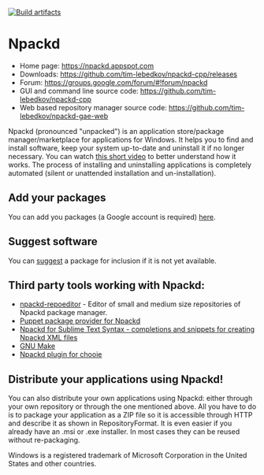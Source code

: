 ﻿[![Build artifacts](https://ci.appveyor.com/api/projects/status/github/tim-lebedkov/npackd)](https://ci.appveyor.com/project/tim-lebedkov/npackd)

# Npackd

* Home page: https://npackd.appspot.com
* Downloads: https://github.com/tim-lebedkov/npackd-cpp/releases
* Forum: https://groups.google.com/forum/#!forum/npackd
* GUI and command line source code: https://github.com/tim-lebedkov/npackd-cpp
* Web based repository manager source code: https://github.com/tim-lebedkov/npackd-gae-web

Npackd (pronounced "unpacked") is an application store/package manager/marketplace for applications for Windows. It helps you to find and install software, keep your system up-to-date and uninstall it if no longer necessary. You can watch [this short video](https://www.youtube.com/watch?v=ZLJ8sv6siKQ) to better understand how it works. The process of installing and uninstalling applications is completely automated (silent or unattended installation and un-installation). 

## Add your packages
You can add you packages (a Google account is required) [here](https://npackd.appspot.com/package/new).

## Suggest software
You can [suggest](https://github.com/tim-lebedkov/npackd/issues/new) a package for inclusion if it is not yet available.

## Third party tools working with Npackd:
  * [npackd-repoeditor](http://krason.me/software/repoeditor.html) - Editor of small and medium size repositories of Npackd package manager.
  * [Puppet package provider for Npackd](http://forge.puppetlabs.com/badgerious/npackd)
  * [Npackd for Sublime Text Syntax - completions and snippets for creating Npackd XML files](https://sublime.wbond.net/packages/Npackd)
  * [GNU Make](https://github.com/tim-lebedkov/npackd/wiki/UseInMake)
  * [Npackd plugin for chooie](https://github.com/TomPeters/chooie.Npackd)

## Distribute your applications using Npackd!
You can also distribute your own applications using Npackd: either through your own repository or through the one mentioned above. All you have to do is to package your application as a ZIP file so it is accessible through HTTP and describe it as shown in RepositoryFormat. It is even easier if you already have an .msi or .exe installer. In most cases they can be reused without re-packaging.

Windows is a registered trademark of Microsoft Corporation in the United States and other countries.

